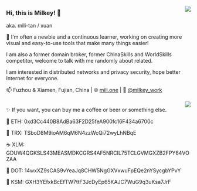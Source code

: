 <a href='#'><img align="right" src="https://github-readme-stats.vercel.app/api?username=mili-tan&show_icons=true" /></a>
### Hi, this is Milkey! 👋
aka. mili-tan / xuan

🔰 I'm often a newbie and a continuous learner, working on creating more visual and easy-to-use tools that make many things easier! 

I am also a former domain broker, former ChinaSkills and WorldSkills competitor, welcome to talk with me randomly about related.

I am interested in distributed networks and privacy security, hope better Internet for everyone.

📫 Fuzhou & Xiamen, Fujian, China | 🌐 [mili.one](https://mili.one/) | 💬 [@milkey_work](https://t.me/milkey_work)

<a href='#'><img src='https://mili.one/static/rainbow.svg' height="3px" width="100%"/></a>
<a href='#'><img align="right" src="https://en.cryptobadges.io/badge/big/0xd3Cc440B8AdBa63F2D25feA900fc16F434a6700c?showBalance=true" /></a>

✨ If you want, you can buy me a coffee or beer or something else.

🍺 ETH: 0xd3Cc440B8AdBa63F2D25feA900fc16F434a6700c

🍰 TRX: TSboD8M9ioAM6qM6N4zzWcQi72wyLhNBqE

☕ XLM: GDUW4QGKSLS43MEASMDKCGRS4AF5NRCIL75TCLGVMGXZB2FPY64VOZAA

🍪 DOT: 14wxXZ9sCAS9vYeaJq8CHW5NgGXVxwuFpEQe2nYSycgbYPvY

🍭 KSM: GXH3YEfxkBcEfTW7ttF3JcDyEp65KAJC7WuG9q3uKsa7JrF

<!--
**mili-tan/mili-tan** is a ✨ _special_ ✨ repository because its `README.md` (this file) appears on your GitHub profile.

Here are some ideas to get you started:

- 🔭 I’m currently working on ...
- 🌱 I’m currently learning ...
- 👯 I’m looking to collaborate on ...
- 🤔 I’m looking for help with ...
- 💬 Ask me about ...
- 📫 How to reach me: ...
- 😄 Pronouns: ...
- ⚡ Fun fact: ...
-->
